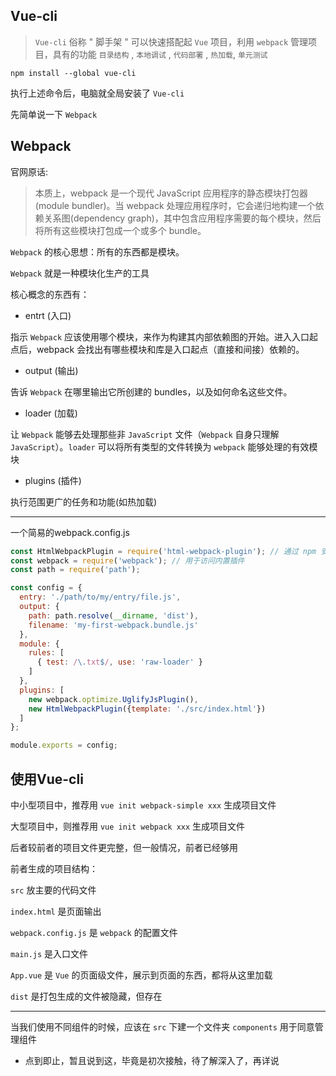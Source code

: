 
## Vue-cli
> `Vue-cli` 俗称 " 脚手架 " 可以快速搭配起 `Vue` 项目，利用 `webpack` 管理项目，具有的功能 `目录结构` , `本地调试` , `代码部署` , `热加载`, `单元测试`

  `npm install --global vue-cli`

  执行上述命令后，电脑就全局安装了 `Vue-cli`

  先简单说一下 `Webpack`

<!-- more -->

## Webpack
官网原话:

> 本质上，webpack 是一个现代 JavaScript 应用程序的静态模块打包器(module bundler)。当 webpack 处理应用程序时，它会递归地构建一个依赖关系图(dependency graph)，其中包含应用程序需要的每个模块，然后将所有这些模块打包成一个或多个 bundle。

`Webpack` 的核心思想：所有的东西都是模块。

`Webpack` 就是一种模块化生产的工具

核心概念的东西有：

* entrt (入口)

指示 `Webpack` 应该使用哪个模块，来作为构建其内部依赖图的开始。进入入口起点后，webpack 会找出有哪些模块和库是入口起点（直接和间接）依赖的。

* output (输出)

告诉 `Webpack` 在哪里输出它所创建的 bundles，以及如何命名这些文件。

* loader (加载)

让 `Webpack` 能够去处理那些非 `JavaScript` 文件（`Webpack` 自身只理解 `JavaScript`）。`loader` 可以将所有类型的文件转换为 `webpack` 能够处理的有效模块

* plugins (插件)

执行范围更广的任务和功能(如热加载)

----


一个简易的webpack.config.js

```js
const HtmlWebpackPlugin = require('html-webpack-plugin'); // 通过 npm 安装
const webpack = require('webpack'); // 用于访问内置插件
const path = require('path');

const config = {
  entry: './path/to/my/entry/file.js',
  output: {
    path: path.resolve(__dirname, 'dist'),
    filename: 'my-first-webpack.bundle.js'
  },
  module: {
    rules: [
      { test: /\.txt$/, use: 'raw-loader' }
    ]
  },
  plugins: [
    new webpack.optimize.UglifyJsPlugin(),
    new HtmlWebpackPlugin({template: './src/index.html'})
  ]
};

module.exports = config;
```

## 使用Vue-cli
中小型项目中，推荐用 `vue init webpack-simple xxx` 生成项目文件

大型项目中，则推荐用 `vue init webpack xxx` 生成项目文件

后者较前者的项目文件更完整，但一般情况，前者已经够用

前者生成的项目结构：


`src` 放主要的代码文件

`index.html` 是页面输出

`webpack.config.js`  是 `webpack` 的配置文件

`main.js` 是入口文件

`App.vue`  是 `Vue` 的页面级文件，展示到页面的东西，都将从这里加载

`dist` 是打包生成的文件被隐藏，但存在

---

当我们使用不同组件的时候，应该在 `src` 下建一个文件夹 `components` 用于同意管理组件

* 点到即止，暂且说到这，毕竟是初次接触，待了解深入了，再详说 
